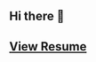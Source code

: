 ## Hi there 👋
## [View Resume](https://drive.google.com/file/d/19of0oa9VF10LJQt-qvU6M8IyP8lYy8_X/view?usp=sharing)
<!--
**Ojaswini-Pradhan/ojaswini-pradhan** is a ✨ _special_ ✨ repository because its `README.md` (this file) appears on your GitHub profile.

Here are some ideas to get you started:

- 🔭 I’m currently working on ...
- 🌱 I’m currently learning ...
- 👯 I’m looking to collaborate on ...
- 🤔 I’m looking for help with ...
- 💬 Ask me about ...
- 📫 How to reach me: ...
- 😄 Pronouns: ...
- ⚡ Fun fact: ...
-->

